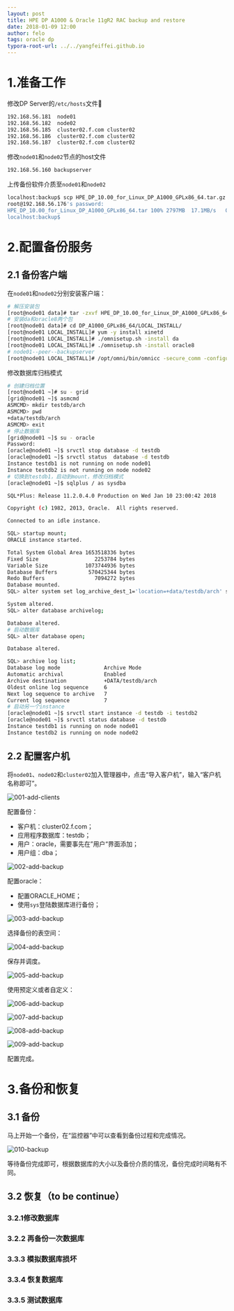 ```yaml
---
layout: post
title: HPE DP A1000 & Oracle 11gR2 RAC backup and restore
date: 2018-01-09 12:00
author: felo
tags: oracle dp
typora-root-url: ../../yangfeiffei.github.io
---
```



# 1.准备工作

修改DP Server的`/etc/hosts`文件
```bash
192.168.56.181  node01
192.168.56.182  node02
192.168.56.185  cluster02.f.com cluster02
192.168.56.186  cluster02.f.com cluster02
192.168.56.187  cluster02.f.com cluster02
```

修改`node01`和`node02`节点的host文件
```bash
192.168.56.160 backupserver
```

上传备份软件介质至`node01`和`node02`

```bash
localhost:backup$ scp HPE_DP_10.00_for_Linux_DP_A1000_GPLx86_64.tar.gz root@192.168.56.181:/root/
root@192.168.56.176's password: 
HPE_DP_10.00_for_Linux_DP_A1000_GPLx86_64.tar 100% 2797MB  17.1MB/s   02:43    
localhost:backup$ 
```

# 2.配置备份服务

## 2.1 备份客户端

在`node01`和`node02`分别安装客户端：

```bash
# 解压安装包
[root@node01 data]# tar -zxvf HPE_DP_10.00_for_Linux_DP_A1000_GPLx86_64.tar.gz
# 安装da和oracle8两个包
[root@node01 data]# cd DP_A1000_GPLx86_64/LOCAL_INSTALL/
[root@node01 LOCAL_INSTALL]# yum -y install xinetd
[root@node01 LOCAL_INSTALL]# ./omnisetup.sh -install da
[root@node01 LOCAL_INSTALL]# ./omnisetup.sh -install oracle8
# node01--peer--backupserver
[root@node01 LOCAL_INSTALL]# /opt/omni/bin/omnicc -secure_comm -configure_peer backupserver
```

修改数据库归档模式

```bash
# 创建归档位置
[root@node01 ~]# su - grid
[grid@node01 ~]$ asmcmd
ASMCMD> mkdir testdb/arch
ASMCMD> pwd
+data/testdb/arch
ASMCMD> exit
# 停止数据库
[grid@node01 ~]$ su - oracle
Password:
[oracle@node01 ~]$ srvctl stop database -d testdb
[oracle@node01 ~]$ srvctl status  database -d testdb
Instance testdb1 is not running on node node01
Instance testdb2 is not running on node node02
# 切换到testdb1，启动到mount，修改归档模式
[oracle@node01 ~]$ sqlplus / as sysdba

SQL*Plus: Release 11.2.0.4.0 Production on Wed Jan 10 23:00:42 2018

Copyright (c) 1982, 2013, Oracle.  All rights reserved.

Connected to an idle instance.

SQL> startup mount;
ORACLE instance started.

Total System Global Area 1653518336 bytes
Fixed Size                  2253784 bytes
Variable Size            1073744936 bytes
Database Buffers          570425344 bytes
Redo Buffers                7094272 bytes
Database mounted.
SQL> alter system set log_archive_dest_1='location=+data/testdb/arch' scope=spfile sid='*';

System altered.
SQL> alter database archivelog;

Database altered.
# 启动数据库
SQL> alter database open;

Database altered.

SQL> archive log list;
Database log mode              Archive Mode
Automatic archival             Enabled
Archive destination            +DATA/testdb/arch
Oldest online log sequence     6
Next log sequence to archive   7
Current log sequence           7
# 启动另一个instance
[oracle@node01 ~]$ srvctl start instance -d testdb -i testdb2
[oracle@node01 ~]$ srvctl status database -d testdb
Instance testdb1 is running on node node01
Instance testdb2 is running on node node02
```



## 2.2 配置客户机

将`node01`、`node02`和`cluster02`加入管理器中，点击“导入客户机”，输入“客户机名称即可”。

![001-add-clients](/images/dp-backup-rac/001-add-clients.png)

配置备份：

- 客户机：cluster02.f.com；
- 应用程序数据库：testdb；
- 用户：oracle，需要事先在”用户“界面添加；
- 用户组：dba；

![002-add-backup](/images/dp-backup-rac/002-add-backup.png)

配置oracle：

- 配置ORACLE_HOME；
- 使用`sys`登陆数据库进行备份；

![003-add-backup](/images/dp-backup-rac/003-add-backup.png)

选择备份的表空间：

![004-add-backup](/images/dp-backup-rac/004-add-backup.png)

保存并调度。

![005-add-backup](/images/dp-backup-rac/005-add-backup.png)

使用预定义或者自定义：

![006-add-backup](/images/dp-backup-rac/006-add-backup.png)

![007-add-backup](/images/dp-backup-rac/007-add-backup.png)

![008-add-backup](/images/dp-backup-rac/008-add-backup.png)

![009-add-backup](/images/dp-backup-rac/009-add-backup.png)

配置完成。

# 3.备份和恢复

## 3.1 备份



马上开始一个备份，在“监控器”中可以查看到备份过程和完成情况。

![010-backup](/images/dp-backup-rac/010-backup.png)

等待备份完成即可，根据数据库的大小以及备份介质的情况，备份完成时间略有不同。

## 3.2 恢复（to be continue）

### 3.2.1修改数据库





### 3.2.2 再备份一次数据库





### 3.3.3 模拟数据库损坏







### 3.3.4 恢复数据库





### 3.3.5 测试数据库

